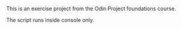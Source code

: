 This is an exercise project from the Odin Project foundations course.

The script runs inside console only.